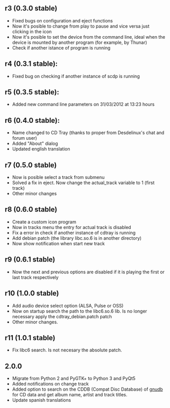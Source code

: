 ## r3 (0.3.0 stable)
* Fixed bugs on configuration and eject functions
* Now it's posible to change from play to pause and vice versa just clicking in the icon
* Now it's posible to set the device from the command line, ideal when the device is mounted by another program (for example, by Thunar)
* Check if another istance of program is running

## r4 (0.3.1 stable):

* Fixed bug on checking if another instance of scdp is running

## r5 (0.3.5 stable):

* Added new command line parameters on 31/03/2012 at 13:23 hours

## r6 (0.4.0 stable):

* Name changed to CD Tray (thanks to proper from Desdelinux's chat and forum user)
* Added "About" dialog
* Updated english translation

## r7 (0.5.0 stable)

* Now is posible select a track from submenu
* Solved a fix in eject. Now change the actual_track variable to 1 (first track)
* Other minor changes

## r8 (0.6.0 stable)

* Create a custom icon program
* Now in tracks menu the entry for actual track is disabled
* Fix a error in check if another instance of cdtray is running
* Add debian patch (the library libc.so.6 is in another directory)
* Now show notification when start new track

## r9 (0.6.1 stable)

* Now the next and previous options are disabled if it is playing the first or last track respectively

## r10 (1.0.0 stable)

* Add audio device select option (ALSA, Pulse or OSS)
* Now on startup search the path to the libc6.so.6 lib. Is no longer necessary apply the cdtray_debian.patch patch
* Other minor changes.

## r11 (1.0.1 stable)

* Fix libc6 search. Is not necesary the absolute patch.

## 2.0.0

* Migrate from Python 2 and PyGTK+ to Python 3 and PyQt5
* Added notifications on change track
* Added option to search on the CDDB (Compat Disc Database) of [gnudb](https://gnudb.org/index.php) for CD data and get album name, artist and track titles.
* Update spanish translations

